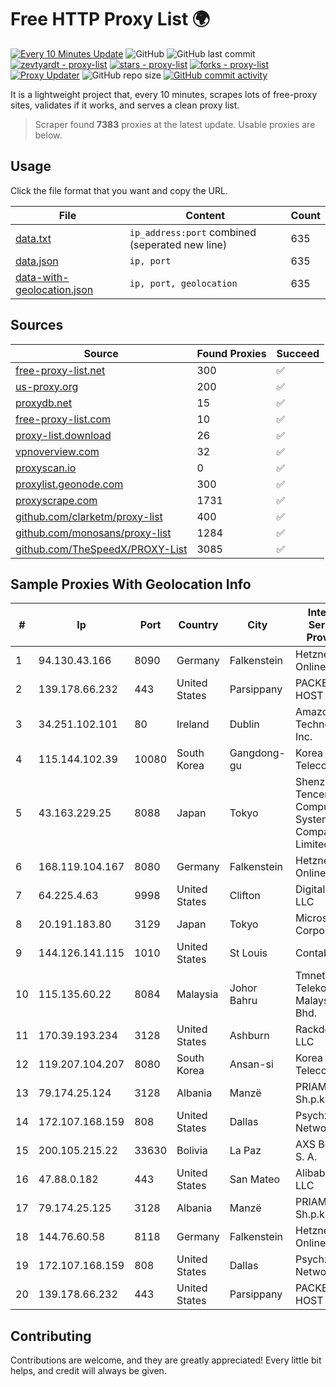 
# Free HTTP Proxy List 🌍

[![Every 10 Minutes Update](https://github.com/mertguvencli/http-proxy-list/actions/workflows/main.yml/badge.svg?branch=main)](https://github.com/mertguvencli/http-proxy-list/actions/workflows/main.yml)
![GitHub](https://img.shields.io/github/license/mertguvencli/http-proxy-list)
![GitHub last commit](https://img.shields.io/github/last-commit/mertguvencli/http-proxy-list)
[![zevtyardt - proxy-list](https://img.shields.io/static/v1?label=zevtyardt&message=proxy-list&color=blue&logo=github)](https://github.com/zevtyardt/proxy-list "Go to GitHub repo")
[![stars - proxy-list](https://img.shields.io/github/stars/zevtyardt/proxy-list?style=social)](https://github.com/zevtyardt/proxy-list)
[![forks - proxy-list](https://img.shields.io/github/forks/zevtyardt/proxy-list?style=social)](https://github.com/zevtyardt/proxy-list)
[![Proxy Updater](https://github.com/zevtyardt/proxy-list/workflows/Proxy%20Updater/badge.svg)](https://github.com/zevtyardt/proxy-list/actions?query=workflow:"Proxy+Updater")
![GitHub repo size](https://img.shields.io/github/repo-size/zevtyardt/proxy-list)
[![GitHub commit activity](https://img.shields.io/github/commit-activity/m/zevtyardt/proxy-list?logo=commits)](https://github.com/zevtyardt/proxy-list/commits/main)

It is a lightweight project that, every 10 minutes, scrapes lots of free-proxy sites, validates if it works, and serves a clean proxy list.

> Scraper found **7383** proxies at the latest update. Usable proxies are below.

## Usage

Click the file format that you want and copy the URL.

|File|Content|Count|
|----|-------|-----|
|[data.txt](https://raw.githubusercontent.com/mertguvencli/http-proxy-list/main/proxy-list/data.txt)|`ip_address:port` combined (seperated new line)|635|
|[data.json](https://raw.githubusercontent.com/mertguvencli/http-proxy-list/main/proxy-list/data.json)|`ip, port`|635|
|[data-with-geolocation.json](https://raw.githubusercontent.com/mertguvencli/http-proxy-list/main/proxy-list/data-with-geolocation.json)|`ip, port, geolocation`|635|

## Sources

|Source|Found Proxies|Succeed|
|------|-------------|-------|
|[free-proxy-list.net](https://free-proxy-list.net)|300|✅|
|[us-proxy.org](https://www.us-proxy.org)|200|✅|
|[proxydb.net](http://proxydb.net)|15|✅|
|[free-proxy-list.com](https://free-proxy-list.com/?page=&port=&type%5B%5D=http&type%5B%5D=https&up_time=0&search=Search)|10|✅|
|[proxy-list.download](https://www.proxy-list.download/HTTP)|26|✅|
|[vpnoverview.com](https://vpnoverview.com/privacy/anonymous-browsing/free-proxy-servers)|32|✅|
|[proxyscan.io](https://www.proxyscan.io)|0|✅|
|[proxylist.geonode.com](https://proxylist.geonode.com/api/proxy-list?limit=300&page=1&sort_by=lastChecked&sort_type=desc&protocols=http,https)|300|✅|
|[proxyscrape.com](https://api.proxyscrape.com/v2/?request=displayproxies&protocol=http&timeout=10000&country=all&ssl=all&anonymity=all)|1731|✅|
|[github.com/clarketm/proxy-list](https://raw.githubusercontent.com/clarketm/proxy-list/master/proxy-list-raw.txt)|400|✅|
|[github.com/monosans/proxy-list](https://raw.githubusercontent.com/monosans/proxy-list/main/proxies/http.txt)|1284|✅|
|[github.com/TheSpeedX/PROXY-List](https://raw.githubusercontent.com/TheSpeedX/PROXY-List/master/http.txt)|3085|✅|


## Sample Proxies With Geolocation Info

|#|Ip|Port|Country|City|Internet Service Provider|
|-|--|----|-------|----|-------------------------|
|1|94.130.43.166|8090|Germany|Falkenstein|Hetzner Online GmbH|
|2|139.178.66.232|443|United States|Parsippany|PACKET-HOST|
|3|34.251.102.101|80|Ireland|Dublin|Amazon Technologies Inc.|
|4|115.144.102.39|10080|South Korea|Gangdong-gu|Korea Telecom|
|5|43.163.229.25|8088|Japan|Tokyo|Shenzhen Tencent Computer Systems Company Limited|
|6|168.119.104.167|8080|Germany|Falkenstein|Hetzner Online GmbH|
|7|64.225.4.63|9998|United States|Clifton|DigitalOcean, LLC|
|8|20.191.183.80|3129|Japan|Tokyo|Microsoft Corporation|
|9|144.126.141.115|1010|United States|St Louis|Contabo Inc.|
|10|115.135.60.22|8084|Malaysia|Johor Bahru|Tmnet, Telekom Malaysia Bhd.|
|11|170.39.193.234|3128|United States|Ashburn|Rackdog, LLC|
|12|119.207.104.207|8080|South Korea|Ansan-si|Korea Telecom|
|13|79.174.25.124|3128|Albania|Manzë|PRIAM NET Sh.p.k.|
|14|172.107.168.159|808|United States|Dallas|Psychz Networks|
|15|200.105.215.22|33630|Bolivia|La Paz|AXS Bolivia S. A.|
|16|47.88.0.182|443|United States|San Mateo|Alibaba.com LLC|
|17|79.174.25.125|3128|Albania|Manzë|PRIAM NET Sh.p.k.|
|18|144.76.60.58|8118|Germany|Falkenstein|Hetzner Online GmbH|
|19|172.107.168.159|808|United States|Dallas|Psychz Networks|
|20|139.178.66.232|443|United States|Parsippany|PACKET-HOST|



## Contributing

Contributions are welcome, and they are greatly appreciated! Every
little bit helps, and credit will always be given.

